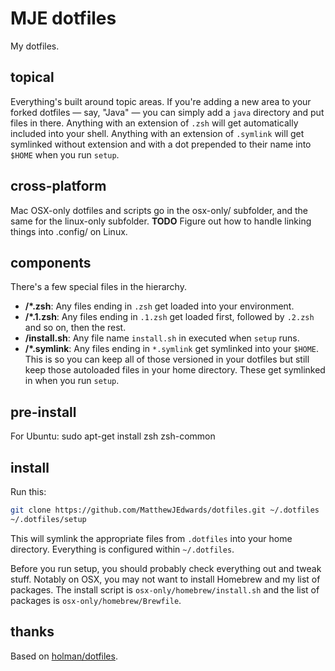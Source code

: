 # MJE dotfiles

My dotfiles.

## topical

Everything's built around topic areas. If you're adding a new area to your forked dotfiles — say, "Java" — you can simply add a `java` directory and put files in there. Anything with an extension of `.zsh` will get automatically included into your shell. Anything with an extension of `.symlink` will get symlinked without extension and with a dot prepended to their name into `$HOME` when you run `setup`.

## cross-platform

Mac OSX-only dotfiles and scripts go in the osx-only/ subfolder, and the same for the linux-only subfolder.  **TODO** Figure out how to handle linking things into .config/ on Linux.

## components

There's a few special files in the hierarchy.

- **<topic>/\*.zsh**: Any files ending in `.zsh` get loaded into your environment.
- **<topic>/\*.1.zsh**: Any files ending in `.1.zsh` get loaded first, followed by `.2.zsh` and so on, then the rest.
- **<topic>/install.sh**: Any file name `install.sh` in executed when `setup` runs.
- **<topic>/\*.symlink**: Any files ending in `*.symlink` get symlinked into your `$HOME`.  This is so you can keep all of those versioned in your dotfiles but still keep those autoloaded files in your home directory. These get symlinked in when you run `setup`.

## pre-install

For Ubuntu:
sudo apt-get install zsh zsh-common

## install

Run this:

```sh
git clone https://github.com/MatthewJEdwards/dotfiles.git ~/.dotfiles
~/.dotfiles/setup
```

This will symlink the appropriate files from `.dotfiles` into your home directory. Everything is configured within `~/.dotfiles`.

Before you run setup, you should probably check everything out and tweak stuff.  Notably on OSX, you may not want to install Homebrew and my list of packages.  The install script is `osx-only/homebrew/install.sh` and the list of packages is `osx-only/homebrew/Brewfile`.

## thanks

Based on [holman/dotfiles](https://github.com/holman/dotfiles).
